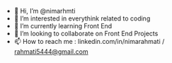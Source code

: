 - 👋 Hi, I’m @nimarhmti
- 👀 I’m interested in everythink related to coding
- 🌱 I’m currently learning Front End
- 💞️ I’m looking to collaborate on Front End Projects
- 📫 How to reach me : linkedin.com/in/nimarahmati / rahmati5444@gmail.com

